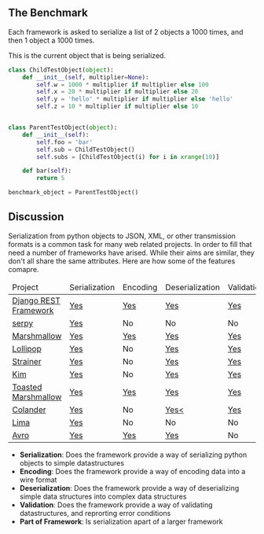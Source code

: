 ## The Benchmark

Each framework is asked to serialize a list of 2 objects a 1000 times, and then 1 object a 1000 times.

This is the current object that is being serialized.

```python
class ChildTestObject(object):
    def __init__(self, multiplier=None):
        self.w = 1000 * multiplier if multiplier else 100
        self.x = 20 * multiplier if multiplier else 20
        self.y = 'hello' * multiplier if multiplier else 'hello'
        self.z = 10 * multiplier if multiplier else 10


class ParentTestObject(object):
    def __init__(self):
        self.foo = 'bar'
        self.sub = ChildTestObject()
        self.subs = [ChildTestObject(i) for i in xrange(10)]

    def bar(self):
        return 5

benchmark_object = ParentTestObject()
```

## Discussion

Serialization from python objects to JSON, XML, or other transmission formats is a common task for many web related projects. In order to fill that need a number of frameworks have arised. While their aims are similar, they don't all share the same attributes. Here are how some of the features comapre.

<table class="table">
  <thead>
    <tr>
        <td>Project</td>
        <td>Serialization</td>
        <td>Encoding</td>
        <td>Deserialization</td>
        <td>Validation</td>
    </tr>
  </thead>
  <tbody>
    <tr>
      <td><a href="http://www.django-rest-framework.org/">Django REST Framework</a></td>
      <td><a href="http://www.django-rest-framework.org/api-guide/serializers/">Yes</a></td>
      <td><a href="http://www.django-rest-framework.org/api-guide/renderers/">Yes</a></td>
      <td><a href="http://www.django-rest-framework.org/api-guide/validators/">Yes</a></td>
      <td><a href="http://www.django-rest-framework.org/api-guide/validators/">Yes</a></td>
    </tr>
    <tr>
      <td><a href="http://serpy.readthedocs.io/">serpy</a></td>
      <td><a href="http://serpy.readthedocs.io/en/latest/#examples">Yes</a></td>
      <td>No</td>
      <td>No</td>
      <td>No</td>
    </tr>
    <tr>
      <td><a href="https://marshmallow.readthedocs.io/en/latest/">Marshmallow</a></td>
      <td><a href="https://marshmallow.readthedocs.io/en/latest/quickstart.html#serializing-objects-dumping">Yes</a></td>
      <td><a href="https://marshmallow.readthedocs.io/en/latest/quickstart.html#serializing-objects-dumping">Yes</a></td>
      <td><a href="https://marshmallow.readthedocs.io/en/latest/quickstart.html#deserializing-objects-loading">Yes</a></td>
      <td><a href="https://marshmallow.readthedocs.io/en/latest/quickstart.html#validation">Yes</a></td>
    </tr>
    <tr>
      <td><a href="https://github.com/maximkulkin/lollipop">Lollipop</a></td>
      <td><a href="http://lollipop.readthedocs.io/en/latest/quickstart.html#serializing-data">Yes</a></td>
      <td>No</td>
      <td><a href="http://lollipop.readthedocs.io/en/latest/quickstart.html#deserializing-data">Yes</a></td>
      <td><a href="http://lollipop.readthedocs.io/en/latest/quickstart.html#validation">Yes</a></td>
    </tr>
    <tr>
      <td><a href="https://github.com/voidfiles/strainer">Strainer</a></td>
      <td><a href="https://github.com/voidfiles/strainer#serialization-example">Yes</a></td>
      <td>No</td>
      <td><a href="https://github.com/voidfiles/strainer#validation">Yes</a></td>
      <td><a href="https://github.com/voidfiles/strainer#validation">Yes</a></td>
    </tr>
    <tr>
      <td><a href="http://kim.readthedocs.io/en/latest/">Kim</a></td>
      <td><a href="http://kim.readthedocs.io/en/latest/user/quickstart.html#serializing-data">Yes</a></td>
      <td>No</td>
      <td><a href="http://kim.readthedocs.io/en/latest/user/quickstart.html#marshaling-data">Yes</a></td>
      <td><a href="http://kim.readthedocs.io/en/latest/user/quickstart.html#handling-validation-errors">Yes</a></td>
    </tr>
    <tr>
      <td><a href="https://github.com/lyft/toasted-marshmallow">Toasted Marshmallow</a></td>
      <td><a href="https://marshmallow.readthedocs.io/en/latest/quickstart.html#serializing-objects-dumping">Yes</a></td>
      <td><a href="https://marshmallow.readthedocs.io/en/latest/quickstart.html#serializing-objects-dumping">Yes</a></td>
      <td><a href="https://marshmallow.readthedocs.io/en/latest/quickstart.html#deserializing-objects-loading">Yes</a></td>
      <td><a href="https://marshmallow.readthedocs.io/en/latest/quickstart.html#validation">Yes</a></td>
    </tr>
    <tr>
      <td><a href="https://docs.pylonsproject.org/projects/colander/en/latest/">Colander</a></td>
      <td><a href="https://docs.pylonsproject.org/projects/colander/en/latest/basics.html#serialization">Yes</a></td>
      <td>No</td>
      <td><a href="https://docs.pylonsproject.org/projects/colander/en/latest/basics.html#deserialization">Yes<<a></td>
      <td><a href="https://docs.pylonsproject.org/projects/colander/en/latest/basics.html#defining-a-colander-schema">Yes</a></td>
    </tr>
    <tr>
      <td><a href="https://lima.readthedocs.io/en/latest/index.html">Lima</a></td>
      <td><a href="https://lima.readthedocs.io/en/latest/index.html">Yes</a></td>
      <td>No</td>
      <td>No</td>
      <td><a ref="https://lima.readthedocs.io/en/latest/fields.html#data-validation">No</a></td>
    </tr>
    <tr>
      <td><a href="http://avro.apache.org/docs/current/gettingstartedpython.html">Avro</a></td>
      <td><a href="http://avro.apache.org/docs/current/gettingstartedpython.html">Yes</a></td>
      <td><a href="http://avro.apache.org/docs/current/gettingstartedpython.html">Yes</a></td>
      <td><a href="http://avro.apache.org/docs/current/gettingstartedpython.html">Yes</a></td>
      <td>No</td>
    </tr>
  </tbody>
</table>

* **Serialization**: Does the framework provide a way of serializing python objects to simple datastructures
* **Encoding**: Does the framework provide a way of encoding data into a wire format
* **Deserialization**: Does the framework provide a way of deserializing simple data structures into complex data structures
* **Validation**: Does the framework provide a way of validating datastructures, and reprorting error conditions
* **Part of Framework**: Is serialization apart of a larger framework
